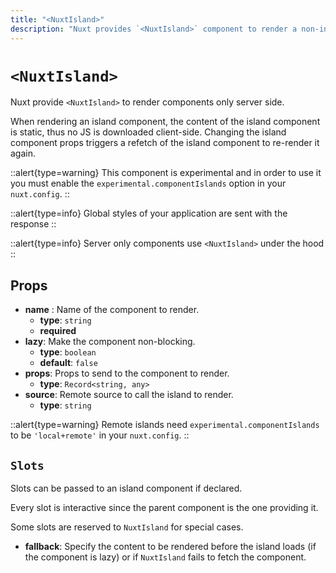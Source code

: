 ```yaml
---
title: "<NuxtIsland>"
description: "Nuxt provides `<NuxtIsland>` component to render a non-interactive component without any client JS"
---
```


# `<NuxtIsland>`

Nuxt provide `<NuxtIsland>` to render components only server side.

When rendering an island component, the content of the island component is static, thus no JS is downloaded client-side.
Changing the island component props triggers a refetch of the island component to re-render it again.

::alert{type=warning}
This component is experimental and in order to use it you must enable the `experimental.componentIslands` option in your `nuxt.config`.
::

::alert{type=info}
Global styles of your application are sent with the response
::

::alert{type=info}
Server only components use `<NuxtIsland>` under the hood
::

## Props

- **name** : Name of the component to render.
  - **type**: `string`
  - **required**
- **lazy**: Make the component non-blocking.
  - **type**: `boolean`
  - **default**: `false`
- **props**: Props to send to the component to render.
  - **type**: `Record<string, any>`
- **source**: Remote source to call the island to render.
  - **type**: `string`

::alert{type=warning}
Remote islands need `experimental.componentIslands` to be `'local+remote'` in your `nuxt.config`.
::

## `Slots`

Slots can be passed to an island component if declared.

Every slot is interactive since the parent component is the one providing it.

Some slots are reserved to `NuxtIsland` for special cases.

- **fallback**: Specify the content to be rendered before the island loads (if the component is lazy) or if `NuxtIsland` fails to fetch the component.
